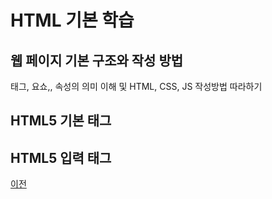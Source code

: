 # HTML 기본 학습

## 웹 페이지 기본 구조와 작성 방법
태그, 요쇼,, 속성의 의미 이해 및 HTML, CSS, JS 작성방법 따라하기

## HTML5 기본 태그


## HTML5 입력 태그

[이전](https://github.com/ghd0276/StudyHtml)
